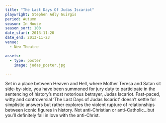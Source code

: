 ```yaml
---
title: "The Last Days Of Judas Iscariot"
playwright: Stephen Adly Guirgis
period: Autumn
season: In House
season_sort: 100
date_start: 2013-11-20
date_end: 2013-11-23
venue:
  - New Theatre

assets:
  - type: poster
    image: judas_poster.jpg

---
```

Set in a place between Heaven and Hell, where Mother Teresa and Satan sit side-by-side, you have been summoned for jury duty to participate in the sentencing of history’s most notorious betrayer, Judas Iscariot. Fast-paced, witty and controversial ‘The Last Days of Judas Iscariot’ doesn’t settle for simplistic answers but rather explores the violent rupture of relationships between iconic figures in history. Not anti-Christian or anti-Catholic…but you’ll definitely fall in love with the anti-Christ.
